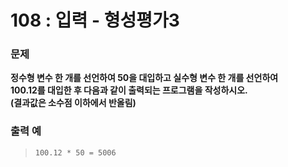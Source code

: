 # 108 : 입력 - 형성평가3

### 문제
**정수형 변수 한 개를 선언하여 50을 대입하고 실수형 변수 한 개를 선언하여  
100.12를 대입한 후 다음과 같이 출력되는 프로그램을 작성하시오.  
(결과값은 소수점 이하에서 반올림)**

### 출력 예
>     100.12 * 50 = 5006
